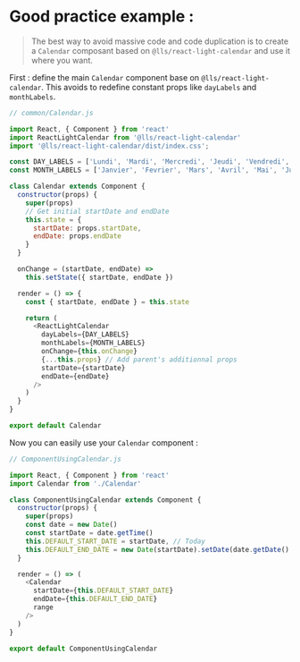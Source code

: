 # Good practice example :

> The best way to avoid massive code and code duplication is to create a `Calendar` composant based on `@lls/react-light-calendar` and use it where you want.

First : define the main `Calendar` component base on `@lls/react-light-calendar`.
This avoids to redefine constant props like `dayLabels` and `monthLabels`.

```javascript
// common/Calendar.js

import React, { Component } from 'react'
import ReactLightCalendar from '@lls/react-light-calendar'
import '@lls/react-light-calendar/dist/index.css';

const DAY_LABELS = ['Lundi', 'Mardi', 'Mercredi', 'Jeudi', 'Vendredi', 'Samedi', 'Dimanche']
const MONTH_LABELS = ['Janvier', 'Fevrier', 'Mars', 'Avril', 'Mai', 'Juin', 'Juillet', 'Aûot', 'Septembre', 'Octobre', 'Novembre', 'Décembre']

class Calendar extends Component {
  constructor(props) {
    super(props)
    // Get initial startDate and endDate
    this.state = {
      startDate: props.startDate,
      endDate: props.endDate
    }
  }

  onChange = (startDate, endDate) =>
    this.setState({ startDate, endDate })

  render = () => {
    const { startDate, endDate } = this.state

    return (
      <ReactLightCalendar
        dayLabels={DAY_LABELS}
        monthLabels={MONTH_LABELS}
        onChange={this.onChange}
        {...this.props} // Add parent's additionnal props
        startDate={startDate}
        endDate={endDate}
      />
    )
  }
}

export default Calendar
```
Now you can easily use your `Calendar` component :

```javascript
// ComponentUsingCalendar.js

import React, { Component } from 'react'
import Calendar from './Calendar'

class ComponentUsingCalendar extends Component {
  constructor(props) {
    super(props)
    const date = new Date()
    const startDate = date.getTime()
    this.DEFAULT_START_DATE = startDate, // Today
    this.DEFAULT_END_DATE = new Date(startDate).setDate(date.getDate() + 6) // Today + 6 days
  }

  render = () => (
    <Calendar
      startDate={this.DEFAULT_START_DATE}
      endDate={this.DEFAULT_END_DATE}
      range
    />
  )
}

export default ComponentUsingCalendar
```
